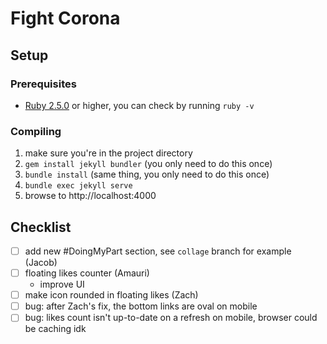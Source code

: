 # Fight Corona

## Setup
### Prerequisites
* [Ruby 2.5.0](https://www.ruby-lang.org/en/downloads/) or higher, you can check by running `ruby -v`

### Compiling
1. make sure you're in the project directory
2. `gem install jekyll bundler` (you only need to do this once)
2. `bundle install` (same thing, you only need to do this once)
3. `bundle exec jekyll serve`
4. browse to http://localhost:4000

## Checklist
- [ ] add new #DoingMyPart section, see `collage` branch for example (Jacob)
- [ ] floating likes counter (Amauri)
  * improve UI
- [ ] make icon rounded in floating likes (Zach)
- [ ] bug: after Zach's fix, the bottom links are oval on mobile
- [ ] bug: likes count isn't up-to-date on a refresh on mobile, browser could be caching idk
